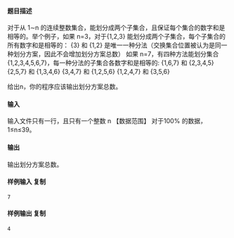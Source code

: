 #### 题目描述

对于从 1∼n 的连续整数集合，能划分成两个子集合，且保证每个集合的数字和是相等的。举个例子，如果 n=3，对于{1,2,3} 能划分成两个子集合，每个子集合的所有数字和是相等的：
{3} 和 {1,2} 是唯一一种分法（交换集合位置被认为是同一种划分方案，因此不会增加划分方案总数）
如果 n=7，有四种方法能划分集合{1,2,3,4,5,6,7}，每一种分法的子集合各数字和是相等的:
{1,6,7} 和 {2,3,4,5}
{2,5,7} 和 {1,3,4,6}
{3,4,7} 和 {1,2,5,6}
{1,2,4,7} 和 {3,5,6}

给出n，你的程序应该输出划分方案总数。

#### 输入

输入文件只有一行，且只有一个整数 n
【数据范围】
对于100% 的数据，1≤n≤39。

#### 输出

输出划分方案总数。

#### 样例输入 **复制**

```
7
```

#### 样例输出 **复制**

```
4
```

